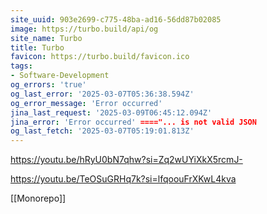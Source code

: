 ```yaml
---
site_uuid: 903e2699-c775-48ba-ad16-56dd87b02085
image: https://turbo.build/api/og
site_name: Turbo
title: Turbo
favicon: https://turbo.build/favicon.ico
tags:
- Software-Development
og_errors: 'true'
og_last_error: '2025-03-07T05:36:38.594Z'
og_error_message: 'Error occurred'
jina_last_request: '2025-03-09T06:45:12.094Z'
jina_error: 'Error occurred' ===="... is not valid JSON
og_last_fetch: '2025-03-07T05:19:01.813Z'
---
```


https://youtu.be/hRyU0bN7qhw?si=Zq2wUYiXkX5rcmJ-

https://youtu.be/TeOSuGRHq7k?si=lfqoouFrXKwL4kva

[[Monorepo]]

